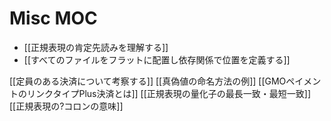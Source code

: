 # Misc MOC

- [[正規表現の肯定先読みを理解する]]
- [[すべてのファイルをフラットに配置し依存関係で位置を定義する]]

[[定員のある決済について考察する]]
[[真偽値の命名方法の例]]
[[GMOペイメントのリンクタイプPlus決済とは]]
[[正規表現の量化子の最長一致・最短一致]]
[[正規表現の?コロンの意味]]
